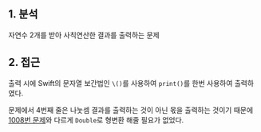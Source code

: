## 1. 분석

자연수 2개를 받아 사칙연산한 결과를 출력하는 문제

## 2. 접근

출력 시에 Swift의 문자열 보간법인 `\()`를 사용하여 `print()`를 한번 사용하여 출력하였다.

문제에서 4번째 줄은 나눗셈 결과를 출력하는 것이 아닌 몫을 출력하는 것이기 때문에 [1008번 문제](https://boj.kr/1008)와 다르게 `Double`로 형변환 해줄 필요가 없었다.